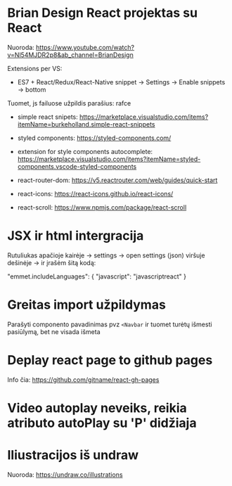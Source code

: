 # Brian Design React projektas su React

Nuoroda: https://www.youtube.com/watch?v=Nl54MJDR2p8&ab_channel=BrianDesign

Extensions per VS:

- ES7 + React/Redux/React-Native snippet -> Settings -> Enable snippets -> bottom

Tuomet, js failuose užpildis parašius: rafce

- simple react snipets: https://marketplace.visualstudio.com/items?itemName=burkeholland.simple-react-snippets

- styled components: https://styled-components.com/
- extension for style components autocomplete: https://marketplace.visualstudio.com/items?itemName=styled-components.vscode-styled-components

- react-router-dom: https://v5.reactrouter.com/web/guides/quick-start

- react-icons: https://react-icons.github.io/react-icons/

- react-scroll: https://www.npmjs.com/package/react-scroll

# JSX ir html intergracija

Rutuliukas apačioje kairėje -> settings -> open settings (json) viršuje dešinėje ->
ir įrašėm šitą kodą:

"emmet.includeLanguages": {
"javascript": "javascriptreact"
}

# Greitas import užpildymas

Parašyti componento pavadinimas pvz `<Navbar` ir tuomet turėtų išmesti pasiūlymą, bet ne visada išmeta

# Deplay react page to github pages

Info čia: https://github.com/gitname/react-gh-pages

# Video autoplay neveiks, reikia atributo autoPlay su 'P' didžiaja

# Iliustracijos iš undraw

Nuoroda: https://undraw.co/illustrations
